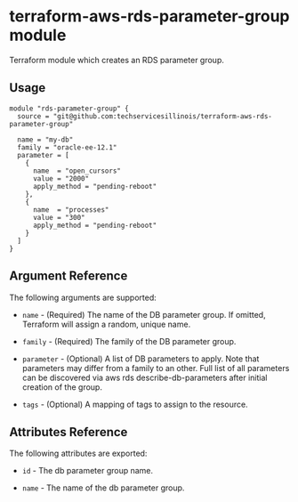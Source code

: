 # terraform-aws-rds-parameter-group module

Terraform module which creates an RDS parameter group.

## Usage

```hcl
module "rds-parameter-group" {
  source = "git@github.com:techservicesillinois/terraform-aws-rds-parameter-group"

  name = "my-db"
  family = "oracle-ee-12.1"
  parameter = [
    {
      name  = "open_cursors"
      value = "2000"
      apply_method = "pending-reboot"
    },
    {
      name  = "processes"
      value = "300"
      apply_method = "pending-reboot"
    }
  ]
}
```

Argument Reference
-----------------

The following arguments are supported:

* `name` - (Required) The name of the DB parameter group. If omitted, Terraform will assign a random, unique name. 

* `family` - (Required) The family of the DB parameter group. 

* `parameter` - (Optional) A list of DB parameters to apply. Note that parameters may differ from a family to an other. Full list of all parameters can be discovered via aws rds describe-db-parameters after initial creation of the group. 

* `tags` - (Optional) A mapping of tags to assign to the resource. 


Attributes Reference
--------------------

The following attributes are exported:

* `id` - The db parameter group name. 

* `name` - The name of the db parameter group. 

